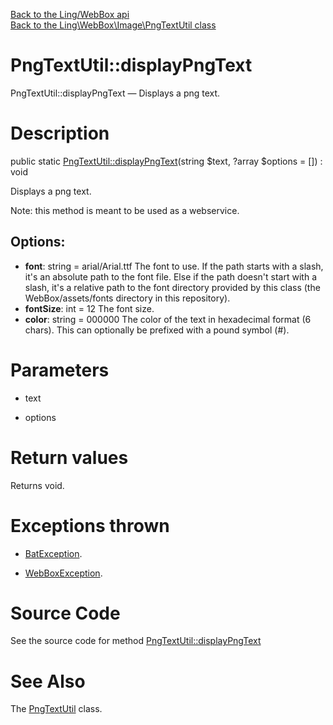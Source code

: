 [Back to the Ling/WebBox api](https://github.com/lingtalfi/WebBox/blob/master/doc/api/Ling/WebBox.md)<br>
[Back to the Ling\WebBox\Image\PngTextUtil class](https://github.com/lingtalfi/WebBox/blob/master/doc/api/Ling/WebBox/Image/PngTextUtil.md)


PngTextUtil::displayPngText
================



PngTextUtil::displayPngText — Displays a png text.




Description
================


public static [PngTextUtil::displayPngText](https://github.com/lingtalfi/WebBox/blob/master/doc/api/Ling/WebBox/Image/PngTextUtil/displayPngText.md)(string $text, ?array $options = []) : void




Displays a png text.

Note: this method is meant to be used as a webservice.

Options:
------------
- **font**: string = arial/Arial.ttf
         The font to use.
         If the path starts with a slash, it's an absolute path to the font file.
         Else if the path doesn't start with a slash, it's a relative path to the font directory provided
         by this class (the WebBox/assets/fonts directory in this repository).
- **fontSize**: int = 12
         The font size.
- **color**: string = 000000
         The color of the text in hexadecimal format (6 chars).
         This can optionally be prefixed with a pound symbol (#).




Parameters
================


- text

    

- options

    


Return values
================

Returns void.


Exceptions thrown
================

- [BatException](https://github.com/lingtalfi/Bat/blob/master/Exception/BatException.php).&nbsp;

- [WebBoxException](https://github.com/lingtalfi/WebBox/blob/master/doc/api/Ling/WebBox/Exception/WebBoxException.md).&nbsp;







Source Code
===========
See the source code for method [PngTextUtil::displayPngText](https://github.com/lingtalfi/WebBox/blob/master/Image/PngTextUtil.php#L45-L110)


See Also
================

The [PngTextUtil](https://github.com/lingtalfi/WebBox/blob/master/doc/api/Ling/WebBox/Image/PngTextUtil.md) class.



